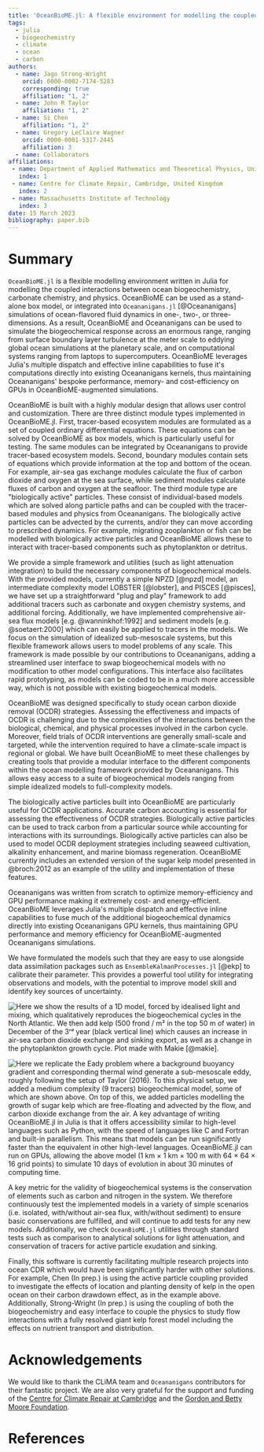 ```yaml
---
title: 'OceanBioME.jl: A flexible environment for modelling the coupled interactions between ocean biogeochemistry and physics'
tags:
  - julia
  - biogeochemistry
  - climate
  - ocean
  - carbon
authors:
  - name: Jago Strong-Wright
    orcid: 0000-0002-7174-5283
    corresponding: true
    affiliation: "1, 2"
  - name: John R Taylor
    affiliation: "1, 2"
  - name: Si Chen
    affiliation: "1, 2"
  - name: Gregory LeClaire Wagner
    orcid: 0000-0001-5317-2445
    affiliation: 3
  - name: Collaborators
affiliations:
 - name: Department of Applied Mathematics and Theoretical Physics, University of Cambridge, Cambridge, United Kingdom
   index: 1
 - name: Centre for Climate Repair, Cambridge, United Kingdom
   index: 2
 - name: Massachusetts Institute of Technology
   index: 3
date: 15 March 2023
bibliography: paper.bib
---
```


# Summary

``OceanBioME.jl`` is a flexible modelling environment written in Julia for modelling the coupled interactions between ocean biogeochemistry, carbonate chemistry, and physics.
OceanBioME can be used as a stand-alone box model, or integrated into ``Oceananigans.jl`` [@Oceananigans] simulations of ocean-flavored fluid dynamics in one-, two-, or three-dimensions.
As a result, OceanBioME and Oceananigans can be used to simulate the biogeochemical response across an enormous range, ranging from surface boundary layer turbulence at the meter scale to eddying global ocean simulations at the planetary scale, and on computational systems ranging from laptops to supercomputers.
OceanBioME leverages Julia's multiple dispatch and effective inline capabilities to fuse it's computations directly into existing Oceananigans kernels, thus maintaining Oceananigans' bespoke performance, memory- and cost-efficiency on GPUs in OceanBioME-augmented simulations.

OceanBioME is built with a highly modular design that allows user control and customization.
There are three distinct module types implemented in OceanBioME.jl.
First, tracer-based ecosystem modules are formulated as a set of coupled ordinary differential equations.
These equations can be solved by OceanBioME as box models, which is particularly useful for testing.
The same modules can be integrated by Oceananigans to provide tracer-based ecosystem models.
Second, boundary modules contain sets of equations which provide information at the top and bottom of the ocean.
For example, air-sea gas exchange modules calculate the flux of carbon dioxide and oxygen at the sea surface, while sediment modules calculate fluxes of carbon and oxygen at the seafloor.
The third module type are "biologically active" particles.
These consist of individual-based models which are solved along particle paths and can be coupled with the tracer-based modules and physics from Oceananigans.
The biologically active particles can be advected by the currents, and/or they can move according to prescribed dynamics.
For example, migrating zooplankton or fish can be modelled with biologically active particles and OceanBioME allows these to interact with tracer-based components such as phytoplankton or detritus.

We provide a simple framework and utilities (such as light attenuation integration) to build the necessary components of biogeochemical models.
With the provided models, currently a simple NPZD [@npzd] model, an intermediate complexity model LOBSTER [@lobster], and PISCES [@pisces], we have set up a straightforward "plug and play" framework to add additional tracers such as carbonate and oxygen chemistry systems, and additional forcing.
Additionally, we have implemented comprehensive air-sea flux models [e.g. @wanninkhof:1992] and sediment models [e.g. @soetaert:2000] which can easily be applied to tracers in the models.
We focus on the simulation of idealized sub-mesoscale systems, but this flexible framework allows users to model problems of any scale.
This framework is made possible by our contributions to Oceananigans, adding a streamlined user interface to swap biogeochemical models with no modification to other model configurations.
This interface also facilitates rapid prototyping, as models can be coded to be in a much more accessible way, which is not possible with existing biogeochemical models.

OceanBioME was designed specifically to study ocean carbon dioxide removal (OCDR) strategies.
Assessing the effectiveness and impacts of OCDR is challenging due to the complexities of the interactions between the biological, chemical, and physical processes involved in the carbon cycle.
Moreover, field trials of OCDR interventions are generally small-scale and targeted, while the intervention required to have a climate-scale impact is regional or global.
We have built OceanBioME to meet these challenges by creating tools that provide a modular interface to the different components within the ocean modelling framework provided by Oceananigans.
This allows easy access to a suite of biogeochemical models ranging from simple idealized models to full-complexity models.

The biologically active particles built into OceanBioME are particularly useful for OCDR applications.
Accurate carbon accounting is essential for assessing the effectiveness of OCDR strategies.
Biologically active particles can be used to track carbon from a particular source while accounting for interactions with its surroundings.
Biologically active particles can also be used to model OCDR deployment strategies including seaweed cultivation, alkalinity enhancement, and marine biomass regeneration.
OceanBioME currently includes an extended version of the sugar kelp model presented in @broch:2012 as an example of the utility and implementation of these features.

Oceananigans was written from scratch to optimize memory-efficiency and GPU performance making it extremely cost- and energy-efficient.
OceanBioME leverages Julia's multiple dispatch and effective inline capabilities to fuse much of the additional biogeochemical dynamics directly into existing Oceananigans GPU kernels, thus maintaining GPU performance and memory efficiency for OceanBioME-augmented Oceananigans simulations.

We have formulated the models such that they are easy to use alongside data assimilation packages such as ``EnsembleKalmanProcesses.jl`` [@ekp] to calibrate their parameter.
This provides a powerful tool utility for integrating observations and models, with the potential to improve model skill and identify key sources of uncertainty.

![Here we show the results of a 1D model, forced by idealised light and mixing, which qualitatively reproduces the biogeochemical cycles in the North Atlantic.
We then add kelp (500 frond / m² in the top 50 m of water) in December of the 3ʳᵈ year (black vertical line) which causes an increase in air-sea carbon dioxide exchange and sinking export, as well as a change in the phytoplankton growth cycle.
Plot made with `Makie` [@makie].](column_example.png)

![Here we replicate the Eady problem where a background buoyancy gradient and corresponding thermal wind generate a sub-mesoscale eddy, roughly following the setup of Taylor (2016).
To this physical setup, we added a medium complexity (9 tracers) biogeochemical model, some of which are shown above.
On top of this, we added particles modelling the growth of sugar kelp which are free-floating and advected by the flow, and carbon dioxide exchange from the air.
A key advantage of writing ``OceanBioME.jl`` in Julia is that it offers accessibility similar to high-level languages such as Python, with the speed of languages like C and Fortran and built-in parallelism.
This means that models can be run significantly faster than the equivalent in other high-level languages.
``OceanBioME.jl`` can run on GPUs, allowing the above model (1 km × 1 km × 100 m with 64 × 64 × 16 grid points) to simulate 10 days of evolution in about 30 minutes of computing time.](eady_example.png)

A key metric for the validity of biogeochemical systems is the conservation of elements such as carbon and nitrogen in the system.
We therefore continuously test the implemented models in a variety of simple scenarios (i.e. isolated, with/without air-sea flux, with/without sediment) to ensure basic conservations are fulfilled, and will continue to add tests for any new models.
Additionally, we check ``OceanBioME.jl`` utilities through standard tests such as comparison to analytical solutions for light attenuation, and conservation of tracers for active particle exudation and sinking.

<!-- Flexible biogeochemical modelling frameworks similar to ``OceanBioME.jl`` are uncommon and tend to require more significant knowledge of each coupled system, a more cumbersome configuration process, provide a narrower breadth of utility, are not openly available, or are more computationally intensive.
For example among the open-source alternatives NEMO [@nemo] provides a comprehensive global biogeochemical modelling framework but requires complex configuration and is unsuited for local ecosystem modelling, while MACMODS [@macmods] provides more limited functionality on a slower platform. -->

Finally, this software is currently facilitating multiple research projects into ocean CDR which would have been significantly harder with other solutions.
For example, Chen (In prep.) is using the active particle coupling provided to investigate the effects of location and planting density of kelp in the open ocean on their carbon drawdown effect, as in the example above.
Additionally, Strong-Wright (In prep.) is using the coupling of both the biogeochemistry and easy interface to couple the physics to study flow interactions with a fully resolved giant kelp forest model including the effects on nutrient transport and distribution.

# Acknowledgements

We would like to thank the CLiMA team and ``Oceananigans`` contributors for their fantastic project. We are also very grateful for the support and funding of the [Centre for Climate Repair at Cambridge](https://www.climaterepair.cam.ac.uk/) and the [Gordon and Betty Moore Foundation](https://www.moore.org/).

# References

